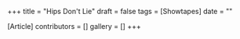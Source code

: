 +++
title = "Hips Don't Lie"
draft = false
tags = [Showtapes]
date = ""

[Article]
contributors = []
gallery = []
+++